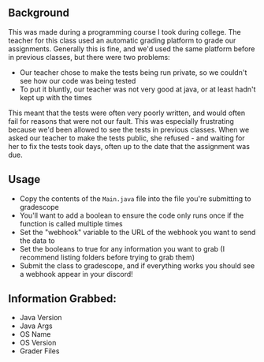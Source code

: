 ## Background
This was made during a programming course I took during college. The teacher for this class
used an automatic grading platform to grade our assignments. Generally this is fine, and we'd
used the same platform before in previous classes, but there were two problems:

- Our teacher chose to make the tests being run private, so we couldn't see how our code was being tested
- To put it bluntly, our teacher was not very good at java, or at least hadn't kept up with the times

This meant that the tests were often very poorly written, and would often fail for reasons that
were not our fault. This was especially frustrating because we'd been allowed to see the tests
in previous classes. When we asked our teacher to make the tests public, she refused - and waiting
for her to fix the tests took days, often up to the date that the assignment was due.

## Usage
- Copy the contents of the `Main.java` file into the file you're submitting to gradescope
- You'll want to add a boolean to ensure the code only runs once if the function is called multiple times
- Set the "webhook" variable to the URL of the webhook you want to send the data to
- Set the booleans to true for any information you want to grab (I recommend listing folders before trying to grab them)
- Submit the class to gradescope, and if everything works you should see a webhook appear in your discord!

## Information Grabbed:
- Java Version
- Java Args
- OS Name
- OS Version
- Grader Files
